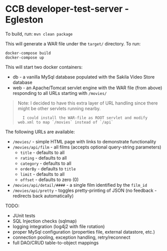 # CCB developer-test-server - Egleston

To build, run: `mvn clean package`

This will generate a WAR file under the `target/` directory. To run:
```
docker-compose build
docker-compose up
```

This will start two docker containers:
 - db  - a vanilla MySql database populated with the Sakila Video Store database
 - web - an Apache/Tomcat servlet engine with the WAR file (from above) responding to all URLs starting with `/movies/`
> Note: I decided to have this extra layer of URL handling since there might be other servlets running nearby.
>
>       I could install the WAR-file as ROOT servlet and modify web.xml to map `/movies` instead of `/api`


The following URLs are available:
  - `/movies/`                                   - simple HTML page with links to demonstrate functionality
  - `/movies/api/film`                           - all films (accepts optional query-string parameters)
    - `title`    - defaults to all
    - `rating`   - defaults to all
    - `category` - defaults to all
    - `orderBy`  - defaults to `title`
    - `limit`    - defaults to all
    - `offset`   - defaults to zero (0)
  - `/movies/api/detail/####`                    - a single film identified by the `film_id`
  - `/movies/api/pretty`                         - toggles pretty-printing of JSON (no feedback - redirects back automatically)

TODO:
 - JUnit tests
 - SQL Injection checks (sqlmap)
 - logging integration (log4j2 with file rotation)
 - proper MySql configuration (properties file, external datastore, etc.)
 - connection pooling, exception handling, retry/reconnect
 - full DAO/CRUD table-to-object mappings

